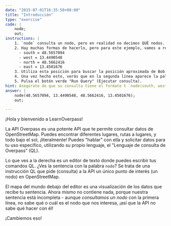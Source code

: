 ```yaml
---
date: "2015-07-01T16:35:50+08:00"
title: "Introducción"
type: "exercise"
code: | 
    node;
    out;
instructions: |
    1. `node` consulta un nodo, pero en realidad no decimos QUÉ nodos. ¿Cómo los buscamos?
    2. Hay muchas formas de hacerlo, pero para este ejemplo, vamos a realizar la consulta utilizando la posición __latitude__ y __longitude__. Nuestro amigo "Bob" está en algún lugar de Europa con un GPS, lo que nos da su ubicación aproximada: está en algún lugar entre estas posiciones aproximadas:
      - south = 48.5657094
      - west = 13.4490548
      - north = 48.5662416
      - east = 13.4501676
    3. Utiliza esta posición para buscar la posición aproximada de Bob. Añádelas en un formato tal que la primera línea se convierta en `node(sur, oeste, norte, este);`, donde sur, etc, es la coordenada específica dada por el GPS de Bob más arriba. No olvides el punto y coma al final.
    4. Una vez hecho esto, verás que en la segunda línea aparece la palabra `out;`. Puedes ignorarla por ahora.
    5. Pulsa el botón verde "Run Query" (Ejecutar consulta).
hint: Asegúrate de que su consulta tiene el formato t `node(south, west, north, east)`
answer: |
    node(48.5657094, 13.4490548, 48.5662416, 13.4501676);
    out;

---
```

¡Hola y bienvenido a LearnOverpass!

La API Overpass es una potente API que te permite consultar datos de OpenStreetMap. Puedes encontrar diferentes lugares, rutas a lugares, y todo bajo el sol, ¡literalmente! Puedes "hablar" con ella y solicitar datos para tu uso específico, utilizando su propio lenguaje, el "Lenguaje de consulta de Overpass" (QL).

Lo que ves a la derecha es un editor de texto donde puedes escribir tus comandos QL. ¿Ves la sentencia con la palabra `nodo`? Se trata de una instrucción QL que pide (consulta) a la API un único punto de interés (un nodo) en OpenStreetMap.

El mapa del mundo debajo del editor es una visualización de los datos que recibe tu sentencia. Ahora mismo no contiene nada, porque nuestra sentencia está incompleta - aunque _consultamos un nodo_ con la primera línea, no sabe qué o cuál es el nodo que nos interesa, ¡así que la API no sabe qué hacer con él!

¡Cambiemos eso!
